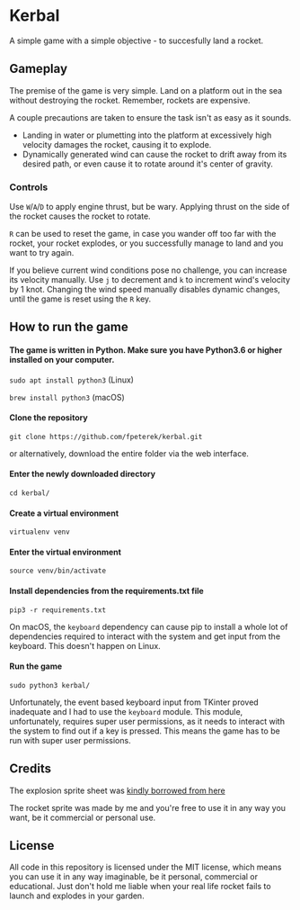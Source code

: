 # Kerbal

A simple game with a simple objective - to succesfully land a rocket.

## Gameplay

The premise of the game is very simple. Land on a platform out in the sea without destroying the rocket. Remember, rockets are
expensive.

A couple precautions are taken to ensure the task isn't as easy as it sounds. 

* Landing in water or plumetting into the platform at excessively high velocity damages the rocket, causing it to explode. 
* Dynamically generated wind can cause the rocket to drift away from its desired path, or even cause it to rotate around it's center of gravity.

### Controls

Use `W`/`A`/`D` to apply engine thrust, but be wary. Applying thrust on the side of the rocket causes the rocket to rotate.

`R` can be used to reset the game, in case you wander off too far with the rocket, your rocket explodes, or you successfully 
manage to land and you want to try again. 

If you believe current wind conditions pose no challenge, you can increase its velocity manually. Use `j` to decrement and `k`
to increment wind's velocity by 1 knot. Changing the wind speed manually disables dynamic changes, until the game is reset 
using the `R` key.

## How to run the game

#### The game is written in Python. Make sure you have Python3.6 or higher installed on your computer.

`sudo apt install python3` (Linux)

`brew install python3` (macOS)

#### Clone the repository

`git clone https://github.com/fpeterek/kerbal.git`

or alternatively, download the entire folder via the web interface.

#### Enter the newly downloaded directory

`cd kerbal/`

#### Create a virtual environment

`virtualenv venv`

#### Enter the virtual environment

`source venv/bin/activate`

#### Install dependencies from the requirements.txt file

`pip3 -r requirements.txt`

On macOS, the `keyboard` dependency can cause pip to install a whole lot of dependencies required to interact with the system
and get input from the keyboard. This doesn't happen on Linux.

#### Run the game

`sudo python3 kerbal/`

Unfortunately, the event based keyboard input from TKinter proved inadequate and I had to use the `keyboard` module.
This module, unfortunately, requires super user permissions, as it needs to interact with the system to find out if a key
is pressed. This means the game has to be run with super user permissions.

## Credits

The explosion sprite sheet was [kindly borrowed from here](https://opengameart.org/content/pixel-explosion-12-frames)

The rocket sprite was made by me and you're free to use it in any way you want, be it commercial or personal use.

## License

All code in this repository is licensed under the MIT license, which means you can use it in any way imaginable, be it 
personal, commercial or educational. Just don't hold me liable when your real life rocket fails to launch and explodes
in your garden.
